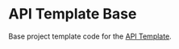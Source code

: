 API Template Base
=================
Base project template code for the [API Template](https://github.com/synapsestudios/api-template).
